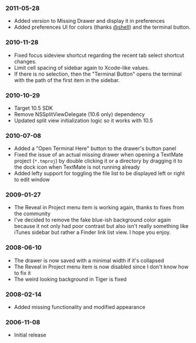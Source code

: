 ### 2011-05-28

* Added version to Missing Drawer and display it in preferences
* Added preferences UI for colors (thanks [@shell](http://github.com/shell)) and the terminal button.

### 2010-11-28

* Fixed focus sideview shortcut regarding the recent tab select shortcut changes.
* Limit cell spacing of sidebar again to Xcode-like values.
* If there is no selection, then the "Terminal Button" opens the terminal with the path of the first item in the sidebar.

### 2010-10-29

* Target 10.5 SDK
* Remove NSSplitViewDelegate (10.6 only) dependency
* Updated split view initialization logic so it works with 10.5

### 2010-07-08

* Added a "Open Terminal Here" button to the drawer's button panel
* Fixed the issue of an actual missing drawer when opening a TextMate project (``*.tmproj``) by double clicking it or a directory by dragging it to the dock icon when TextMate is not running already 
* Added lefty support for toggling the file list to be displayed left or right to edit window

### 2009-01-27

* The Reveal in Project menu item is working again, thanks to fixes from the
community
* I've decided to remove the fake blue-ish background color again because it not only had poor contrast but also isn't really something like iTunes sidebar but rather a Finder link list view. I hope you enjoy.

### 2008-06-10

* The drawer is now saved with a minimal width if it's collapsed
* The Reveal in Project menu item is now disabled since I don't know how to fix it
* The weird looking background in Tiger is fixed

### 2008-02-14

* Added missing functionality and modified appearance

### 2006-11-08

* Initial release
